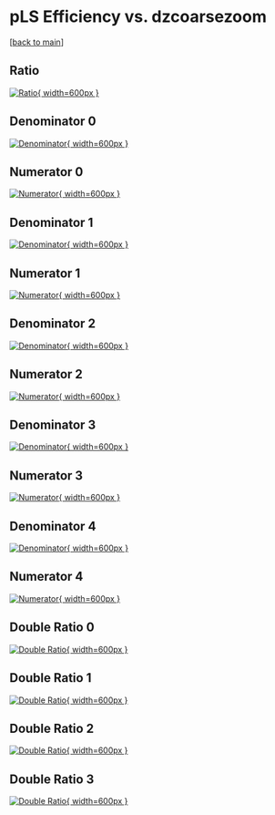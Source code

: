 # pLS Efficiency vs. dzcoarsezoom

[[back to main](./)]



## Ratio

[![Ratio](../mtv/var/pLS_vtr_0_-1_eff_dzcoarsezoom.png){ width=600px }](../mtv/var/pLS_vtr_0_-1_eff_dzcoarsezoom.pdf)

## Denominator 0

[![Denominator](../mtv/den/pLS_vtr_0_-1_eff_dzcoarsezoom_den0.png){ width=600px }](../mtv/den/pLS_vtr_0_-1_eff_dzcoarsezoom_den0.pdf)

## Numerator 0

[![Numerator](../mtv/num/pLS_vtr_0_-1_eff_dzcoarsezoom_num0.png){ width=600px }](../mtv/num/pLS_vtr_0_-1_eff_dzcoarsezoom_num0.pdf)

## Denominator 1

[![Denominator](../mtv/den/pLS_vtr_0_-1_eff_dzcoarsezoom_den1.png){ width=600px }](../mtv/den/pLS_vtr_0_-1_eff_dzcoarsezoom_den1.pdf)

## Numerator 1

[![Numerator](../mtv/num/pLS_vtr_0_-1_eff_dzcoarsezoom_num1.png){ width=600px }](../mtv/num/pLS_vtr_0_-1_eff_dzcoarsezoom_num1.pdf)

## Denominator 2

[![Denominator](../mtv/den/pLS_vtr_0_-1_eff_dzcoarsezoom_den2.png){ width=600px }](../mtv/den/pLS_vtr_0_-1_eff_dzcoarsezoom_den2.pdf)

## Numerator 2

[![Numerator](../mtv/num/pLS_vtr_0_-1_eff_dzcoarsezoom_num2.png){ width=600px }](../mtv/num/pLS_vtr_0_-1_eff_dzcoarsezoom_num2.pdf)

## Denominator 3

[![Denominator](../mtv/den/pLS_vtr_0_-1_eff_dzcoarsezoom_den3.png){ width=600px }](../mtv/den/pLS_vtr_0_-1_eff_dzcoarsezoom_den3.pdf)

## Numerator 3

[![Numerator](../mtv/num/pLS_vtr_0_-1_eff_dzcoarsezoom_num3.png){ width=600px }](../mtv/num/pLS_vtr_0_-1_eff_dzcoarsezoom_num3.pdf)

## Denominator 4

[![Denominator](../mtv/den/pLS_vtr_0_-1_eff_dzcoarsezoom_den4.png){ width=600px }](../mtv/den/pLS_vtr_0_-1_eff_dzcoarsezoom_den4.pdf)

## Numerator 4

[![Numerator](../mtv/num/pLS_vtr_0_-1_eff_dzcoarsezoom_num4.png){ width=600px }](../mtv/num/pLS_vtr_0_-1_eff_dzcoarsezoom_num4.pdf)

## Double Ratio 0

[![Double Ratio](../mtv/ratio/pLS_vtr_0_-1_eff_dzcoarsezoom_ratio0.png){ width=600px }](../mtv/ratio/pLS_vtr_0_-1_eff_dzcoarsezoom_ratio0.pdf)

## Double Ratio 1

[![Double Ratio](../mtv/ratio/pLS_vtr_0_-1_eff_dzcoarsezoom_ratio1.png){ width=600px }](../mtv/ratio/pLS_vtr_0_-1_eff_dzcoarsezoom_ratio1.pdf)

## Double Ratio 2

[![Double Ratio](../mtv/ratio/pLS_vtr_0_-1_eff_dzcoarsezoom_ratio2.png){ width=600px }](../mtv/ratio/pLS_vtr_0_-1_eff_dzcoarsezoom_ratio2.pdf)

## Double Ratio 3

[![Double Ratio](../mtv/ratio/pLS_vtr_0_-1_eff_dzcoarsezoom_ratio3.png){ width=600px }](../mtv/ratio/pLS_vtr_0_-1_eff_dzcoarsezoom_ratio3.pdf)

